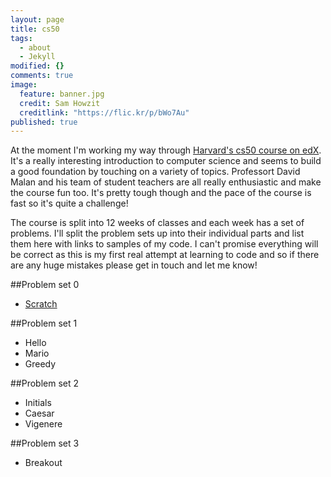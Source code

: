 ```yaml
---
layout: page
title: cs50
tags: 
  - about
  - Jekyll
modified: {}
comments: true
image: 
  feature: banner.jpg
  credit: Sam Howzit
  creditlink: "https://flic.kr/p/bWo7Au"
published: true
---
```


At the moment I'm working my way through [Harvard's cs50 course on edX](https://www.edx.org/course/introduction-computer-science-harvardx-cs50x). It's a really interesting introduction to computer science and seems to build a good foundation by touching on a variety of topics. Professort David Malan and his team of student teachers are all really enthusiastic and make the course fun too. It's pretty tough though and the pace of the course is fast so it's quite a challenge!
	
    
The course is split into 12 weeks of classes and each week has a set of problems. I'll split the problem sets up into their individual parts and list them here with links to samples of my code. I can't promise everything will be correct as this is my first real attempt at learning to code and so if there are any huge mistakes please get in touch and let me know!

##Problem set 0
- [Scratch](http://scratch.mit.edu/projects/42645350/)

##Problem set 1
- Hello
- Mario
- Greedy

##Problem set 2
- Initials
- Caesar
- Vigenere

##Problem set 3
- Breakout